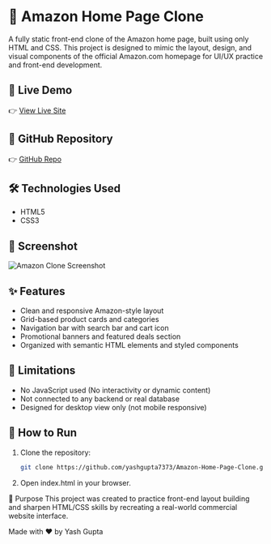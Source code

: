 # 🛒 Amazon Home Page Clone
A fully static front-end clone of the Amazon home page, built using only HTML and CSS. This project is designed to mimic the layout, design, and visual components of the official Amazon.com homepage for UI/UX practice and front-end development.

## 🔗 Live Demo
👉 [View Live Site](https://yashgupta7373.github.io/Amazon-Home-Page-Clone/)

## 📂 GitHub Repository
👉 [GitHub Repo](https://github.com/yashgupta7373/Amazon-Home-Page-Clone)

## 🛠️ Technologies Used
- HTML5
- CSS3

## 📸 Screenshot
![Amazon Clone Screenshot](screenshot/Screentshot.jpeg)

## ✨ Features
- Clean and responsive Amazon-style layout
- Grid-based product cards and categories
- Navigation bar with search bar and cart icon
- Promotional banners and featured deals section
- Organized with semantic HTML elements and styled components

## 🚫 Limitations
- No JavaScript used (No interactivity or dynamic content)
- Not connected to any backend or real database
- Designed for desktop view only (not mobile responsive)

## 🚀 How to Run
1. Clone the repository:
   ```bash
   git clone https://github.com/yashgupta7373/Amazon-Home-Page-Clone.git
2. Open index.html in your browser.

📌 Purpose
This project was created to practice front-end layout building and sharpen HTML/CSS skills by recreating a real-world commercial website interface.

Made with ❤️ by Yash Gupta